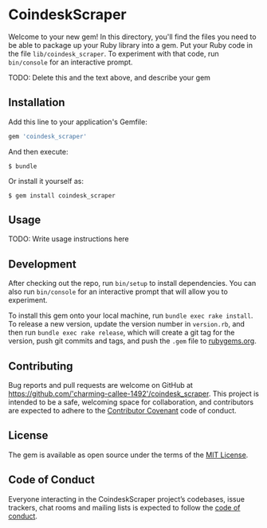 # CoindeskScraper

Welcome to your new gem! In this directory, you'll find the files you need to be able to package up your Ruby library into a gem. Put your Ruby code in the file `lib/coindesk_scraper`. To experiment with that code, run `bin/console` for an interactive prompt.

TODO: Delete this and the text above, and describe your gem

## Installation

Add this line to your application's Gemfile:

```ruby
gem 'coindesk_scraper'
```

And then execute:

    $ bundle

Or install it yourself as:

    $ gem install coindesk_scraper

## Usage

TODO: Write usage instructions here

## Development

After checking out the repo, run `bin/setup` to install dependencies. You can also run `bin/console` for an interactive prompt that will allow you to experiment.

To install this gem onto your local machine, run `bundle exec rake install`. To release a new version, update the version number in `version.rb`, and then run `bundle exec rake release`, which will create a git tag for the version, push git commits and tags, and push the `.gem` file to [rubygems.org](https://rubygems.org).

## Contributing

Bug reports and pull requests are welcome on GitHub at https://github.com/'charming-callee-1492'/coindesk_scraper. This project is intended to be a safe, welcoming space for collaboration, and contributors are expected to adhere to the [Contributor Covenant](http://contributor-covenant.org) code of conduct.

## License

The gem is available as open source under the terms of the [MIT License](https://opensource.org/licenses/MIT).

## Code of Conduct

Everyone interacting in the CoindeskScraper project’s codebases, issue trackers, chat rooms and mailing lists is expected to follow the [code of conduct](https://github.com/'charming-callee-1492'/coindesk_scraper/blob/master/CODE_OF_CONDUCT.md).

